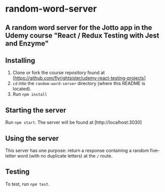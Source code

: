 # random-word-server

## A random word server for the Jotto app in the Udemy course "React / Redux Testing with Jest and Enzyme"

## Installing

1. Clone or fork the course repository found at [https://github.com/flyrightsister/udemy-react-testing-projects]
2. `cd` into the `random-word-server` directory (where this README is located).
3. Run `npm install`

## Starting the server

Run `npm start`. The server will be found at [http://localhost:3030]

## Using the server

This server has one purpose: return a response containing a random five-letter word (with no duplicate letters) at the `/` route.

## Testing

To test, run `npm test`.
